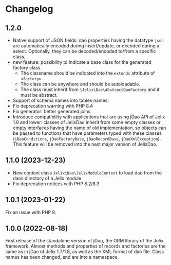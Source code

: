 Changelog
=========

1.2.0
------

- Native support of JSON fields: dao properties having the datatype `json`
  are automatically encoded during insert/update, or decoded during a select.
  Optionally, they can be decoded/encoded to/from a specific class.
- new feature: possibility to indicate a base class for the generated factory class.
  - The classname should be indicated into the `extends` attribute of `<factory>`.
  - The class can be anywhere and should be autoloadable.
  - The class must inherit from `\Jelix\Dao\AbstractDaoFactory` and it must be abstract.
- Support of schema names into tables names.
- Fix deprecation warning with PHP 8.4
- Fix generator: better generated joins
- Introduce compatibility with applications that are using jDao API of Jelix 1.8 
  and lower: classes of JelixDao inherit from some empty classes or empty interfaces
  having the name of old implementation, so objects can be passed to functions that
  have parameters typed with these classes (`jDaoConditions`, `jDaoFactoryBase`, 
  `jDaoRecordBase`, `jDaoXmlException`). This feature will be removed into the
  next major version of JelixDao.


1.1.0 (2023-12-23)
-------------------

- New context class `Jelix\Dao\JelixModuleContext` to load dao from the daos directory of a Jelix module.
- Fix deprecation notices with PHP 8.2/8.3

1.0.1 (2023-01-22)
------------------

Fix an issue with PHP 8.


1.0.0 (2022-08-18)
------------------

First release of the standalone version of jDao, the ORM library of the Jelix framework. Almost methods and properties 
of records and factories are the same as in jDao of Jelix 1.7/1.8, as well as the XML format of dao file.
Class names has been changed, and are into a namespace.


